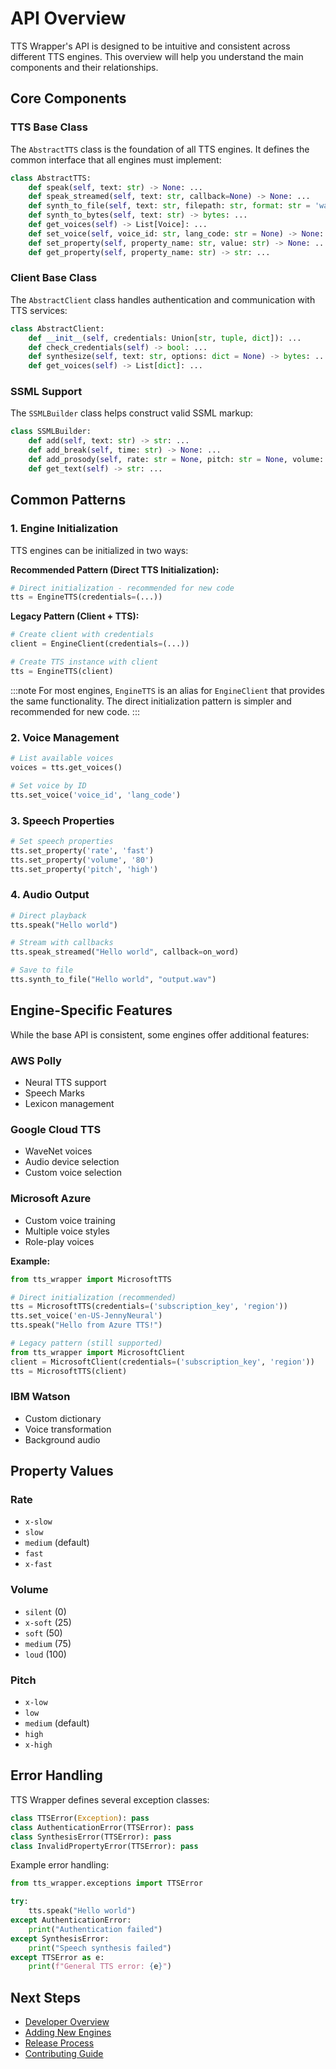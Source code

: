 # API Overview

TTS Wrapper's API is designed to be intuitive and consistent across different TTS engines. This overview will help you understand the main components and their relationships.

## Core Components

### TTS Base Class

The `AbstractTTS` class is the foundation of all TTS engines. It defines the common interface that all engines must implement:

```python
class AbstractTTS:
    def speak(self, text: str) -> None: ...
    def speak_streamed(self, text: str, callback=None) -> None: ...
    def synth_to_file(self, text: str, filepath: str, format: str = 'wav') -> None: ...
    def synth_to_bytes(self, text: str) -> bytes: ...
    def get_voices(self) -> List[Voice]: ...
    def set_voice(self, voice_id: str, lang_code: str = None) -> None: ...
    def set_property(self, property_name: str, value: str) -> None: ...
    def get_property(self, property_name: str) -> str: ...
```

### Client Base Class

The `AbstractClient` class handles authentication and communication with TTS services:

```python
class AbstractClient:
    def __init__(self, credentials: Union[str, tuple, dict]): ...
    def check_credentials(self) -> bool: ...
    def synthesize(self, text: str, options: dict = None) -> bytes: ...
    def get_voices(self) -> List[dict]: ...
```

### SSML Support

The `SSMLBuilder` class helps construct valid SSML markup:

```python
class SSMLBuilder:
    def add(self, text: str) -> str: ...
    def add_break(self, time: str) -> None: ...
    def add_prosody(self, rate: str = None, pitch: str = None, volume: str = None, text: str = None) -> None: ...
    def get_text(self) -> str: ...
```

## Common Patterns

### 1. Engine Initialization

TTS engines can be initialized in two ways:

**Recommended Pattern (Direct TTS Initialization):**
```python
# Direct initialization - recommended for new code
tts = EngineTTS(credentials=(...))
```

**Legacy Pattern (Client + TTS):**
```python
# Create client with credentials
client = EngineClient(credentials=(...))

# Create TTS instance with client
tts = EngineTTS(client)
```

:::note
For most engines, `EngineTTS` is an alias for `EngineClient` that provides the same functionality. The direct initialization pattern is simpler and recommended for new code.
:::

### 2. Voice Management

```python
# List available voices
voices = tts.get_voices()

# Set voice by ID
tts.set_voice('voice_id', 'lang_code')
```

### 3. Speech Properties

```python
# Set speech properties
tts.set_property('rate', 'fast')
tts.set_property('volume', '80')
tts.set_property('pitch', 'high')
```

### 4. Audio Output

```python
# Direct playback
tts.speak("Hello world")

# Stream with callbacks
tts.speak_streamed("Hello world", callback=on_word)

# Save to file
tts.synth_to_file("Hello world", "output.wav")
```

## Engine-Specific Features

While the base API is consistent, some engines offer additional features:

### AWS Polly
- Neural TTS support
- Speech Marks
- Lexicon management

### Google Cloud TTS
- WaveNet voices
- Audio device selection
- Custom voice selection

### Microsoft Azure
- Custom voice training
- Multiple voice styles
- Role-play voices

**Example:**
```python
from tts_wrapper import MicrosoftTTS

# Direct initialization (recommended)
tts = MicrosoftTTS(credentials=('subscription_key', 'region'))
tts.set_voice('en-US-JennyNeural')
tts.speak("Hello from Azure TTS!")

# Legacy pattern (still supported)
from tts_wrapper import MicrosoftClient
client = MicrosoftClient(credentials=('subscription_key', 'region'))
tts = MicrosoftTTS(client)
```

### IBM Watson
- Custom dictionary
- Voice transformation
- Background audio

## Property Values

### Rate
- `x-slow`
- `slow`
- `medium` (default)
- `fast`
- `x-fast`

### Volume
- `silent` (0)
- `x-soft` (25)
- `soft` (50)
- `medium` (75)
- `loud` (100)

### Pitch
- `x-low`
- `low`
- `medium` (default)
- `high`
- `x-high`

## Error Handling

TTS Wrapper defines several exception classes:

```python
class TTSError(Exception): pass
class AuthenticationError(TTSError): pass
class SynthesisError(TTSError): pass
class InvalidPropertyError(TTSError): pass
```

Example error handling:

```python
from tts_wrapper.exceptions import TTSError

try:
    tts.speak("Hello world")
except AuthenticationError:
    print("Authentication failed")
except SynthesisError:
    print("Speech synthesis failed")
except TTSError as e:
    print(f"General TTS error: {e}")
```

## Next Steps

- [Developer Overview](../developer/overview)
- [Adding New Engines](../developer/adding-engines)
- [Release Process](../developer/releases)
- [Contributing Guide](../developer/contributing) 